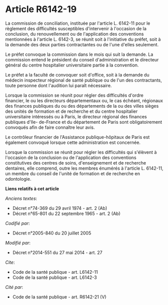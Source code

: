 # Article R6142-19

La commission de conciliation, instituée par l'article L. 6142-11 pour le règlement des difficultés susceptibles d'intervenir
à l'occasion de la conclusion, du renouvellement ou de l'application des conventions mentionnées à l'article L. 6142-3, se
réunit soit à l'initiative du préfet, soit à la demande des deux parties contractantes ou de l'une d'elles seulement. 

Le préfet convoque la commission dans le mois qui suit la demande. La commission entend le président du conseil
d'administration et le directeur général du centre hospitalier universitaire partie à la convention. 

Le préfet a la faculté de convoquer soit d'office, soit à la demande du médecin inspecteur régional de santé publique ou de
l'un des contractants, toute personne dont l'audition lui paraît nécessaire. 

Lorsque la commission se réunit pour régler des difficultés d'ordre financier, le ou les directeurs départementaux ou, le cas
échéant, régionaux des finances publiques du ou des départements de la ou des villes sièges des unités de formation et de
recherche et du centre hospitalier universitaire intéressés ou à Paris, le directeur régional des finances publiques d'Ile-
de-France et du département de Paris sont obligatoirement convoqués afin de faire connaître leur avis. 

Le contrôleur financier de l'Assistance publique-hôpitaux de Paris est également convoqué lorsque cette administration est
concernée. 

Lorsque la commission se réunit pour régler les difficultés qui s'élèvent à l'occasion de la conclusion ou de l'application
des conventions constitutives des centres de soins, d'enseignement et de recherche dentaires, elle comprend, outre les
membres énumérés à l'article L. 6142-11, un membre du conseil de l'unité de formation et de recherche en odontologie.

**Liens relatifs à cet article**

_Anciens textes_:

  - Décret n°74-369 du 29 avril 1974 - art. 2 (Ab)
  - Décret n°65-801 du 22 septembre 1965 - art. 2 (Ab)

_Codifié par_:

  - Décret n°2005-840 du 20 juillet 2005

_Modifié par_:

  - Décret n°2014-551 du 27 mai 2014 - art. 27

_Cite_:

  - Code de la santé publique - art. L6142-11
  - Code de la santé publique - art. L6142-3

_Cité par_:

  - Code de la santé publique - art. R6142-21 (V)
